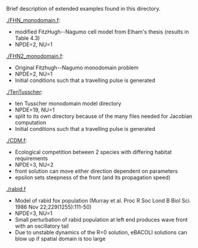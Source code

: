 Brief description of extended examples found in this directory.

[./FHN\_monodomain.f](./FHN_monodomain.f):

-   modified FitzHugh--Nagumo cell model from Elham's thesis (results in Table 4.3)
-   NPDE=2, NU=1

[./FHN2\_monodomain.f](./FHN2_monodomain.f):

-   Original Fitzhugh--Nagumo monodomain problem
-   NPDE=2, NU=1
-   Initial conditions such that a travelling pulse is generated

[./TenTusscher](./TenTusscher):

-   ten Tusscher monodomain model directory
-   NPDE=19, NU=1
-   split to its own directory because of the many files needed for Jacobian computation
-   Initial conditions such that a travelling pulse is generated

[./CDM.f](./CDM.f):

-   Ecological competition between 2 species with differing habitat requirements
-   NPDE=3, NU=2
-   front solution can move either direction dependent on parameters
-   epsilon sets steepness of the front (and its propagation speed)

[./rabid.f](./rabid.f)

-   Model of rabid fox population (Murray et al. Proc R Soc Lond B Biol Sci. 1986 Nov 22;229(1255):111-50)
-   NPDE=3, NU=1
-   Small perturbation of rabid population at left end produces wave front with an oscillatory tail
-   Due to unstable dynamics of the R=0 solution, eBACOLI solutions can blow up if spatial domain is too large
